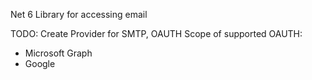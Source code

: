 Net 6 Library for accessing email

TODO:
Create Provider for SMTP, OAUTH
Scope of supported OAUTH:
  - Microsoft Graph
  - Google
